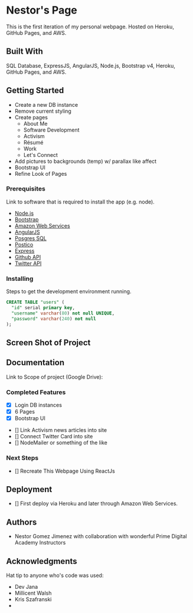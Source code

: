# Nestor's Page

This is the first iteration of my personal webpage. Hosted on Heroku, GitHub Pages, and AWS.

## Built With

SQL Database, ExpressJS, AngularJS, Node.js, Bootstrap v4, Heroku, GitHub Pages, and AWS.
 
## Getting Started

- Create a new DB instance
- Remove current styling
- Create pages
    - About Me
    - Software Development
    - Activism
    - Résumé
    - Work
    - Let's Connect
- Add pictures to backgrounds (temp) w/ parallax like affect
- Bootstrap UI
- Refine Look of Pages 

### Prerequisites

Link to software that is required to install the app (e.g. node).

- [Node.js](https://nodejs.org/en/)
- [Bootstrap](https://getbootstrap.com/)
- [Amazon Web Services](https://aws.amazon.com/)
- [AngularJS](https://angularjs.org/)
- [Posgres SQL](https://www.postgresql.org/)
- [Postico](https://eggerapps.at/postico/)
- [Express](https://expressjs.com/)
- [Github API](https://developer.github.com/)
- [Twitter API](https://developer.twitter.com/)


### Installing

Steps to get the development environment running.

```sql
CREATE TABLE "users" (
  "id" serial primary key,
  "username" varchar(80) not null UNIQUE,
  "password" varchar(240) not null
);
```

## Screen Shot of Project



## Documentation

Link to Scope of project (Google Drive): 

### Completed Features

- [x] Login DB instances
- [x] 6 Pages
- [x] Bootstrap UI
- [] Link Activism news articles into site
- [] Connect Twitter Card into site
- [] NodeMailer or something of the like

### Next Steps

- [] Recreate This Webpage Using ReactJs

## Deployment

- [] First deploy via Heroku and later through Amazon Web Services.

## Authors

* Nestor Gomez Jimenez with collaboration with wonderful Prime Digital Academy Instructors


## Acknowledgments

Hat tip to anyone who's code was used: 
* Dev Jana
* Millicent Walsh
* Kris Szafranski
* 
